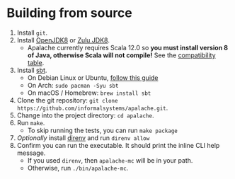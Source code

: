 # Building from source

1. Install `git`.
2. Install [OpenJDK8][] or [Zulu JDK8][].
   - Apalache currently requires Scala 12.0 so **you must install version 8 of
     Java, otherwise Scala will not compile!** See the [compatibility table][].
3. Install [sbt][].
   - On Debian Linux or Ubuntu, [follow this guide](https://www.scala-sbt.org/1.x/docs/Installing-sbt-on-Linux.html#Ubuntu+and+other+Debian-based+distributions)
   - On Arch: `sudo pacman -Syu sbt`
   - On macOS / Homebrew: `brew install sbt`
4. Clone the git repository: `git clone https://github.com/informalsystems/apalache.git`.
5. Change into the project directory: `cd apalache`.
7. Run `make`.
   - To skip running the tests, you can run `make package`
6. *Optionally* install [direnv][] and run `direnv allow`
8. Confirm you can run the executable. It should print the inline CLI help message.
   - If you used `direnv`, then `apalache-mc` will be in your path.
   - Otherwise, run `./bin/apalache-mc`.


[OpenJDK8]: https://openjdk.java.net/install/
[Zulu JDK8]: https://www.azul.com/downloads/zulu-community/?version=java-8-lts&architecture=x86-64-bit&package=jdk
[compatibility table]: https://docs.scala-lang.org/overviews/jdk-compatibility/overview.html
[sbt]: https://www.scala-sbt.org/1.x/docs/Setup.html
[direnv]: https://direnv.net/
